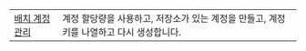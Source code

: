 |  |  |
|---------|---------|
| [배치 계정 관리][1] | 계정 할당량을 사용하고, 저장소가 있는 계정을 만들고, 계정 키를 나열하고 다시 생성합니다. |

[1]: https://azure.microsoft.com/resources/samples/batch-java-manage-batch-accounts/
